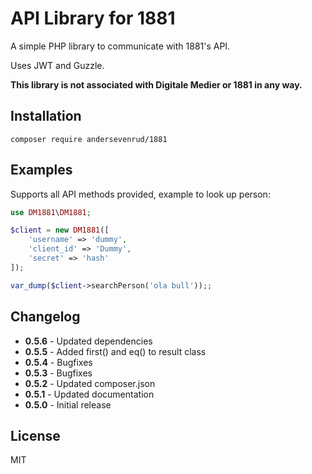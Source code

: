 # API Library for 1881

A simple PHP library to communicate with 1881's API.

Uses JWT and Guzzle.

**This library is not associated with Digitale Medier or 1881 in any way.**

## Installation

```
composer require andersevenrud/1881
```

## Examples

Supports all API methods provided, example to look up person:

```php
use DM1881\DM1881;

$client = new DM1881([
    'username' => 'dummy',
    'client_id' => 'Dummy',
    'secret' => 'hash'
]);

var_dump($client->searchPerson('ola bull'));;
```

## Changelog

* **0.5.6** - Updated dependencies
* **0.5.5** - Added first() and eq() to result class
* **0.5.4** - Bugfixes
* **0.5.3** - Bugfixes
* **0.5.2** - Updated composer.json
* **0.5.1** - Updated documentation
* **0.5.0** - Initial release

## License

MIT
